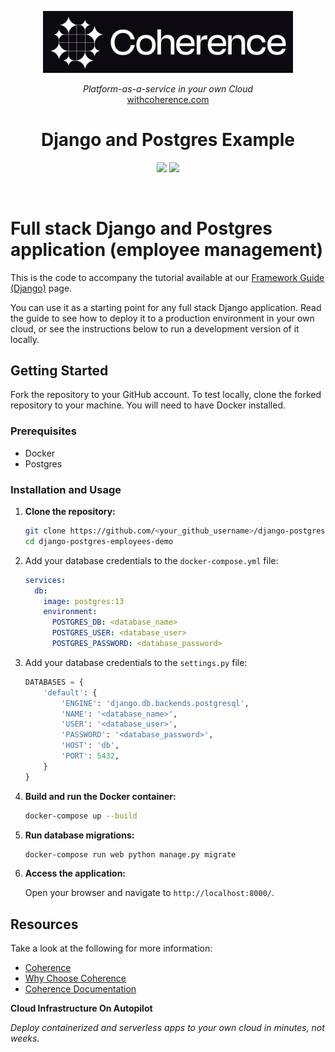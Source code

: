 <p align="center">
  <a href="https://www.withcoherence.com">
    <img alt="Coherence Logo" title="Coherence" src="./logo.png" width="400" style="color: black">
  </a>
</p>


<p align="center">
  <i>Platform-as-a-service in your own Cloud</i><br/> 
  <a href="https://www.withcoherence.com">withcoherence.com</a>
</p>

<h1 align="center">
Django and Postgres Example
</h1>

<p align="center">
<img src="https://img.shields.io/badge/django-%23092E20.svg?style=for-the-badge&logo=django&logoColor=white">
<img src="https://img.shields.io/badge/postgres-%23316192.svg?style=for-the-badge&logo=postgresql&logoColor=white">
</p>

<br/>

# Full stack Django and Postgres application (employee management)

<p>
This is the code to accompany the tutorial available at our <a href="https://docs.withcoherence.com/coherence-templates/full-stack-template/?tabs=django">Framework Guide (Django)</a> page.
</p>

You can use it as a starting point for any full stack Django application. Read the guide to see how to deploy it to a production environment in your own cloud, or see the instructions below to run a development version of it locally.

## Getting Started 

Fork the repository to your GitHub account. To test locally, clone the forked repository to your machine. You will need to have Docker installed.

### Prerequisites

- Docker
- Postgres

### Installation and Usage

1. **Clone the repository:**

    ```bash
    git clone https://github.com/<your_github_username>/django-postgres-employees-demo.git
    cd django-postgres-employees-demo
    ```

2. Add your database credentials to the `docker-compose.yml` file:

    ```yaml
    services:
      db:
        image: postgres:13
        environment:
          POSTGRES_DB: <database_name>
          POSTGRES_USER: <database_user>
          POSTGRES_PASSWORD: <database_password>
    ```

3. Add your database credentials to the `settings.py` file:

    ```python
    DATABASES = {
        'default': {
            'ENGINE': 'django.db.backends.postgresql',
            'NAME': '<database_name>',
            'USER': '<database_user>',
            'PASSWORD': '<database_password>',
            'HOST': 'db',
            'PORT': 5432,
        }
    }
    ```

4. **Build and run the Docker container:**

    ```bash
    docker-compose up --build
    ```

5. **Run database migrations:**

    ```bash
    docker-compose run web python manage.py migrate
    ```

6. **Access the application:**

    Open your browser and navigate to `http://localhost:8000/`.

## Resources

Take a look at the following for more information:

* [Coherence](https://www.withcoherence.com)
* [Why Choose Coherence](https://docs.withcoherence.com/#why-choose-coherence)
* [Coherence Documentation](docs.withcoherence.com)

**Cloud Infrastructure On Autopilot**

_Deploy containerized and serverless apps to your own cloud in minutes, not weeks._
